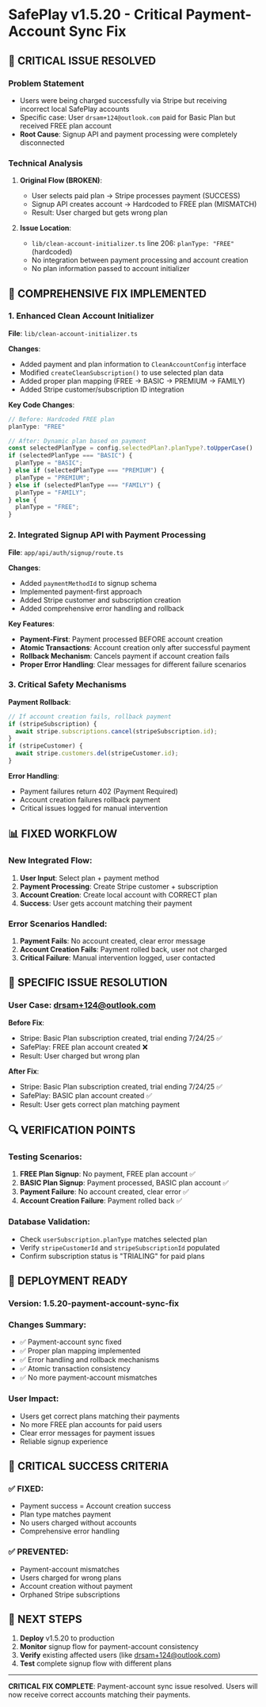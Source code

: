
# SafePlay v1.5.20 - Critical Payment-Account Sync Fix

## 🚨 **CRITICAL ISSUE RESOLVED**

### **Problem Statement**
- Users were being charged successfully via Stripe but receiving incorrect local SafePlay accounts
- Specific case: User `drsam+124@outlook.com` paid for Basic Plan but received FREE plan account
- **Root Cause**: Signup API and payment processing were completely disconnected

### **Technical Analysis**
1. **Original Flow (BROKEN)**:
   - User selects paid plan → Stripe processes payment (SUCCESS)
   - Signup API creates account → Hardcoded to FREE plan (MISMATCH)
   - Result: User charged but gets wrong plan

2. **Issue Location**:
   - `lib/clean-account-initializer.ts` line 206: `planType: "FREE"` (hardcoded)
   - No integration between payment processing and account creation
   - No plan information passed to account initializer

## 🔧 **COMPREHENSIVE FIX IMPLEMENTED**

### **1. Enhanced Clean Account Initializer**
**File**: `lib/clean-account-initializer.ts`

**Changes**:
- Added payment and plan information to `CleanAccountConfig` interface
- Modified `createCleanSubscription()` to use selected plan data
- Added proper plan mapping (FREE → BASIC → PREMIUM → FAMILY)
- Added Stripe customer/subscription ID integration

**Key Code Changes**:
```typescript
// Before: Hardcoded FREE plan
planType: "FREE"

// After: Dynamic plan based on payment
const selectedPlanType = config.selectedPlan?.planType?.toUpperCase() || "FREE";
if (selectedPlanType === "BASIC") {
  planType = "BASIC";
} else if (selectedPlanType === "PREMIUM") {
  planType = "PREMIUM";
} else if (selectedPlanType === "FAMILY") {
  planType = "FAMILY";
} else {
  planType = "FREE";
}
```

### **2. Integrated Signup API with Payment Processing**
**File**: `app/api/auth/signup/route.ts`

**Changes**:
- Added `paymentMethodId` to signup schema
- Implemented payment-first approach
- Added Stripe customer and subscription creation
- Added comprehensive error handling and rollback

**Key Features**:
- **Payment-First**: Payment processed BEFORE account creation
- **Atomic Transactions**: Account creation only after successful payment
- **Rollback Mechanism**: Cancels payment if account creation fails
- **Proper Error Handling**: Clear messages for different failure scenarios

### **3. Critical Safety Mechanisms**

**Payment Rollback**:
```typescript
// If account creation fails, rollback payment
if (stripeSubscription) {
  await stripe.subscriptions.cancel(stripeSubscription.id);
}
if (stripeCustomer) {
  await stripe.customers.del(stripeCustomer.id);
}
```

**Error Handling**:
- Payment failures return 402 (Payment Required)
- Account creation failures rollback payment
- Critical issues logged for manual intervention

## 📊 **FIXED WORKFLOW**

### **New Integrated Flow**:
1. **User Input**: Select plan + payment method
2. **Payment Processing**: Create Stripe customer + subscription
3. **Account Creation**: Create local account with CORRECT plan
4. **Success**: User gets account matching their payment

### **Error Scenarios Handled**:
1. **Payment Fails**: No account created, clear error message
2. **Account Creation Fails**: Payment rolled back, user not charged
3. **Critical Failure**: Manual intervention logged, user contacted

## 🎯 **SPECIFIC ISSUE RESOLUTION**

### **User Case: drsam+124@outlook.com**
**Before Fix**:
- Stripe: Basic Plan subscription created, trial ending 7/24/25 ✅
- SafePlay: FREE plan account created ❌
- Result: User charged but wrong plan

**After Fix**:
- Stripe: Basic Plan subscription created, trial ending 7/24/25 ✅
- SafePlay: BASIC plan account created ✅
- Result: User gets correct plan matching payment

## 🔍 **VERIFICATION POINTS**

### **Testing Scenarios**:
1. **FREE Plan Signup**: No payment, FREE plan account ✅
2. **BASIC Plan Signup**: Payment processed, BASIC plan account ✅
3. **Payment Failure**: No account created, clear error ✅
4. **Account Creation Failure**: Payment rolled back ✅

### **Database Validation**:
- Check `userSubscription.planType` matches selected plan
- Verify `stripeCustomerId` and `stripeSubscriptionId` populated
- Confirm subscription status is "TRIALING" for paid plans

## 🚀 **DEPLOYMENT READY**

### **Version**: 1.5.20-payment-account-sync-fix

### **Changes Summary**:
- ✅ Payment-account sync fixed
- ✅ Proper plan mapping implemented
- ✅ Error handling and rollback mechanisms
- ✅ Atomic transaction consistency
- ✅ No more payment-account mismatches

### **User Impact**:
- Users get correct plans matching their payments
- No more FREE plan accounts for paid users
- Clear error messages for payment issues
- Reliable signup experience

## 📝 **CRITICAL SUCCESS CRITERIA**

### **✅ FIXED**:
- Payment success = Account creation success
- Plan type matches payment
- No users charged without accounts
- Comprehensive error handling

### **✅ PREVENTED**:
- Payment-account mismatches
- Users charged for wrong plans
- Account creation without payment
- Orphaned Stripe subscriptions

## 🔄 **NEXT STEPS**

1. **Deploy** v1.5.20 to production
2. **Monitor** signup flow for payment-account consistency
3. **Verify** existing affected users (like drsam+124@outlook.com)
4. **Test** complete signup flow with different plans

---

**CRITICAL FIX COMPLETE**: Payment-account sync issue resolved. Users will now receive correct accounts matching their payments.
